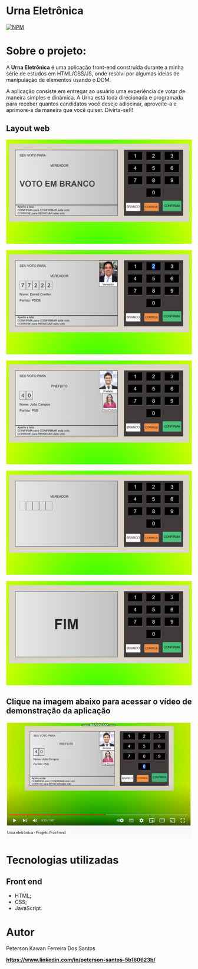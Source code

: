 # Urna Eletrônica
[![NPM](https://img.shields.io/npm/l/react)](https://github.com/peterson2003/urna-eletronica/blob/master/LICENCE)

# Sobre o projeto:

A **Urna Eletrônica** é uma aplicação front-end construída durante a minha série de estudos em HTML/CSS/JS, onde resolvi por algumas ideias de manipulação de elementos usando o DOM.

A aplicação consiste em entregar ao usuário uma experiência de votar de maneira simples e dinâmica. A Urna está toda direcionada e programada para receber quantos candidatos você deseje adiocinar, aproveite-a e aprimore-a da maneira que você quiser. Divirta-se!!!

## Layout web
![Web 1](https://github.com/peterson2003/urna-eletronica/blob/master/Readme-Images/Screenshot_1.png)

![Web 2](https://github.com/peterson2003/urna-eletronica/blob/master/Readme-Images/Screenshot_2.png)

![Web 3](https://github.com/peterson2003/urna-eletronica/blob/master/Readme-Images/Screenshot_3.png)

![Web 4](https://github.com/peterson2003/urna-eletronica/blob/master/Readme-Images/Screenshot_4.png)

![Web 5](https://github.com/peterson2003/urna-eletronica/blob/master/Readme-Images/Screenshot_5.png)

## Clique na imagem abaixo para acessar o vídeo de demonstração da aplicação

[![Watch the video](https://github.com/peterson2003/urna-eletronica/blob/master/Readme-Images/Screenshot_6.png)](https://www.youtube.com/watch?v=RCMu79AhLWA)

# Tecnologias utilizadas

## Front end
- HTML;
- CSS;
- JavaScript.

# Autor

Peterson Kawan Ferreira Dos Santos

**https://www.linkedin.com/in/peterson-santos-5b160623b/**
